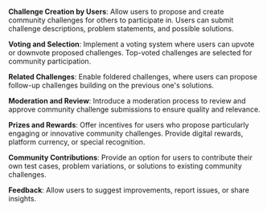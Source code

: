 **Challenge Creation by Users**: Allow users to propose and create community challenges for others to participate in. Users can submit challenge descriptions, problem statements, and possible solutions.

**Voting and Selection**: Implement a voting system where users can upvote or downvote proposed challenges. Top-voted challenges are selected for community participation.

**Related Challenges**: Enable foldered challenges, where users can propose follow-up challenges building on the previous one's solutions.

**Moderation and Review**: Introduce a moderation process to review and approve community challenge submissions to ensure quality and relevance.

**Prizes and Rewards**: Offer incentives for users who propose particularly engaging or innovative community challenges. Provide digital rewards, platform currency, or special recognition.

**Community Contributions**: Provide an option for users to contribute their own test cases, problem variations, or solutions to existing community challenges.

**Feedback**: Allow users to suggest improvements, report issues, or share insights.
